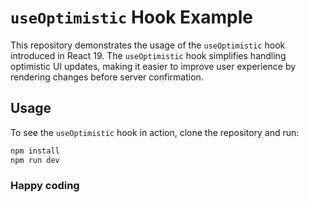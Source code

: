 # `useOptimistic` Hook Example

This repository demonstrates the usage of the `useOptimistic` hook introduced in React 19. The `useOptimistic` hook simplifies handling optimistic UI updates, making it easier to improve user experience by rendering changes before server confirmation.

## Usage

To see the `useOptimistic` hook in action, clone the repository and run:

```bash
npm install
npm run dev
```

### Happy coding

####

